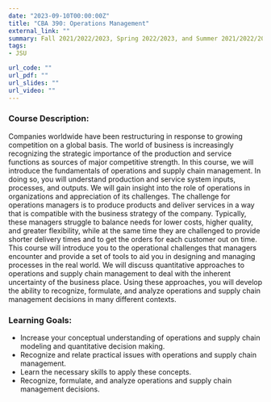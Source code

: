 ```yaml
---
date: "2023-09-10T00:00:00Z"
title: "CBA 390: Operations Management"
external_link: ""
summary: Fall 2021/2022/2023, Spring 2022/2023, and Summer 2021/2022/2023
tags:
- JSU

url_code: ""
url_pdf: ""
url_slides: ""
url_video: ""
---
```



### Course Description:

Companies worldwide have been restructuring in response to growing competition on a global basis.  The world of business is increasingly recognizing the strategic importance of the production and service functions as sources of major competitive strength.  In this course, we will introduce the fundamentals of operations and supply chain management.  In doing so, you will understand production and service system inputs, processes, and outputs.  We will gain insight into the role of operations in organizations and appreciation of its challenges. The challenge for operations managers is to produce products and deliver services in a way that is compatible with the business strategy of the company. Typically, these managers struggle to balance needs for lower costs, higher quality, and greater flexibility, while at the same time they are challenged to provide shorter delivery times and to get the orders for each customer out on time. This course will introduce you to the operational challenges that managers encounter and provide a set of tools to aid you in designing and managing processes in the real world. We will discuss quantitative approaches to operations and supply chain management to deal with the inherent uncertainty of the business place.  Using these approaches, you will develop the ability to recognize, formulate, and analyze operations and supply chain management decisions in many different contexts. 


### Learning Goals:
- Increase your conceptual understanding of operations and supply chain modeling and quantitative decision making.
- Recognize and relate practical issues with operations and supply chain management.
- Learn the necessary skills to apply these concepts.
- Recognize, formulate, and analyze operations and supply chain management decisions.

